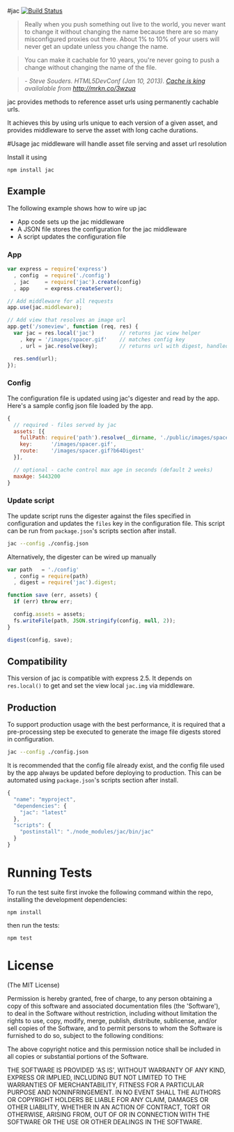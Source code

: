 #jac [![Build Status](https://travis-ci.org/busbud/jac.png)](https://travis-ci.org/busbud/jac)

> Really when you push something out live to the world, you never want to change it without changing the name because
> there are so many misconfigured proxies out there. About 1% to 10% of your users will never get an update
> unless you change the name.

> You can make it cachable for 10 years, you're never going to push a change without changing the name of the file.<br/>

> <cite>- Steve Souders. HTML5DevConf (Jan 10, 2013).
  <a href="http://marakana.com/s/post/1360/cache_is_king_steve_souders_html5_video">Cache is king</a>
  availalable from <a href="http://mrkn.co/3wzua">http://mrkn.co/3wzua</a></cite>


jac provides methods to reference asset urls using permanently cachable urls.

It achieves this by using urls unique to each version of a given asset, and provides middleware to serve the asset with
long cache durations.

#Usage
jac middleware will handle asset file serving and asset url resolution

Install it using

    npm install jac

## Example
The following example shows how to wire up jac
 * App code sets up the jac middleware
 * A JSON file stores the configuration for the jac middleware
 * A script updates the configuration file

### App
```js
var express = require('express')
  , config  = require('./config')
  , jac     = require('jac').create(config)
  , app     = express.createServer();

// Add middleware for all requests
app.use(jac.middleware);

// Add view that resolves an image url
app.get('/someview', function (req, res) {
  var jac = res.local('jac')        // returns jac view helper
    , key = '/images/spacer.gif'    // matches config key
    , url = jac.resolve(key);       // returns url with digest, handled by middleware

  res.send(url);
});
```

### Config
The configuration file is updated using jac's digester and read by the app. Here's a sample config json file loaded
by the app.

```js
{
  // required - files served by jac
  assets: [{
    fullPath: require('path').resolve(__dirname, './public/images/spacer.gif'),
    key:      '/images/spacer.gif',
    route:    '/images/spacer.gif?b64Digest'
  }],

  // optional - cache control max age in seconds (default 2 weeks)
  maxAge: 5443200
}
```

### Update script
The update script runs the digester against the files specified in configuration and updates the `files` key in the
configuration file. This script can be run from `package.json`'s scripts section after install.

```bash
jac --config ./config.json
```

Alternatively, the digester can be wired up manually

```js
var path   = './config'
  , config = require(path)
  , digest = require('jac').digest;

function save (err, assets) {
  if (err) throw err;

  config.assets = assets;
  fs.writeFile(path, JSON.stringify(config, null, 2));
}

digest(config, save);
```


## Compatibility
This version of jac is compatible with express 2.5.
It depends on `res.local()` to get and set the view local `jac.img` via middleware.

## Production
To support production usage with the best performance, it is required that a pre-processing step be executed to
generate the image file digests stored in configuration.

```bash
jac --config ./config.json
```

It is recommended that the config file already exist, and the config file used by the app
always be updated before deploying to production. This can be automated using `package.json`'s
scripts section after install.

```js
{
  "name": "myproject",
  "dependencies": {
    "jac": "latest"
  },
  "scripts": {
    "postinstall": "./node_modules/jac/bin/jac"
  }
}
```

# Running Tests
To run the test suite first invoke the following command within the repo, installing the development dependencies:

    npm install

then run the tests:

    npm test

# License

(The MIT License)

Permission is hereby granted, free of charge, to any person obtaining a copy of this software and associated documentation files (the 'Software'), to deal in the Software without restriction, including without limitation the rights to use, copy, modify, merge, publish, distribute, sublicense, and/or sell copies of the Software, and to permit persons to whom the Software is furnished to do so, subject to the following conditions:

The above copyright notice and this permission notice shall be included in all copies or substantial portions of the Software.

THE SOFTWARE IS PROVIDED 'AS IS', WITHOUT WARRANTY OF ANY KIND, EXPRESS OR IMPLIED, INCLUDING BUT NOT LIMITED TO THE WARRANTIES OF MERCHANTABILITY, FITNESS FOR A PARTICULAR PURPOSE AND NONINFRINGEMENT. IN NO EVENT SHALL THE AUTHORS OR COPYRIGHT HOLDERS BE LIABLE FOR ANY CLAIM, DAMAGES OR OTHER LIABILITY, WHETHER IN AN ACTION OF CONTRACT, TORT OR OTHERWISE, ARISING FROM, OUT OF OR IN CONNECTION WITH THE SOFTWARE OR THE USE OR OTHER DEALINGS IN THE SOFTWARE.